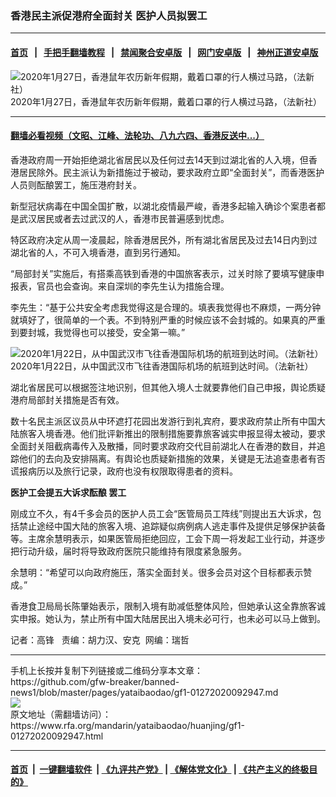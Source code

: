 ### 香港民主派促港府全面封关  医护人员拟罢工
------------------------

#### [首页](https://github.com/gfw-breaker/banned-news1/blob/master/README.md) &nbsp;&nbsp;|&nbsp;&nbsp; [手把手翻墙教程](https://github.com/gfw-breaker/guides/wiki) &nbsp;&nbsp;|&nbsp;&nbsp; [禁闻聚合安卓版](https://github.com/gfw-breaker/bn-android) &nbsp;&nbsp;|&nbsp;&nbsp; [网门安卓版](https://github.com/oGate2/oGate) &nbsp;&nbsp;|&nbsp;&nbsp; [神州正道安卓版](https://github.com/SzzdOgate/update) 



<div id="headerimg">
 <img alt="
2020年1月27日，香港鼠年农历新年假期，戴着口罩的行人横过马路，（法新社）" src="https://www.rfa.org/mandarin/yataibaodao/huanjing/gf1-01272020092947.html/000_1OF85Q.jpg/@@images/67732c56-031b-4751-9881-8c1269be86b9.jpeg" title="
2020年1月27日，香港鼠年农历新年假期，戴着口罩的行人横过马路，（法新社）"/>
 <div id="headerimgcontents">
  <div id="headerimgcaption">
   <span>
    2020年1月27日，香港鼠年农历新年假期，戴着口罩的行人横过马路，（法新社）
   </span>
   <!-- zoomattribute -->
  </div>
  <!-- headerimgcaption -->
 </div>
 <!-- headerimagecontents -->
</div>

<hr/>


#### [翻墙必看视频（文昭、江峰、法轮功、八九六四、香港反送中...）](http://167.172.214.107/home.html)

<div id="storytext">
 <div>
  <div class="slot_header">
  </div>
 </div>
 <p>
 </p>
 <p>
  香港政府周一开始拒绝湖北省居民以及任何过去14天到过湖北省的人入境，但香港居民除外。民主派认为新措施过于被动，要求政府立即“全面封关”，而香港医护人员则酝酿罢工，施压港府封关。
 </p>
 <p>
  新型冠状病毒在中国全国扩散，以湖北疫情最严峻，香港多起输入确诊个案患者都是武汉居民或者去过武汉的人，香港市民普遍感到忧虑。
 </p>
 <p>
  特区政府决定从周一凌晨起，除香港居民外，所有湖北省居民及过去14日内到过湖北省的人，不可入境香港，直到另行通知。
 </p>
 <p>
 </p>
 <p>
 </p>
 <p>
  “局部封关”实施后，有搭乘高铁到香港的中国旅客表示，过关时除了要填写健康申报表，官员也会查询。来自深圳的李先生认为措施合理。
 </p>
 <p>
  李先生：“基于公共安全考虑我觉得这是合理的。填表我觉得也不麻烦，一两分钟就填好了，很简单的一个表。不到特别严重的时候应该不会封城的。如果真的严重到要封城，我觉得也可以接受，安全第一嘛。”
 </p>
 <p>
 </p>
 <p>
  <div class="image-inline captioned" style="width:1500px;">
   <div style="width:1500px;">
    <img alt="2020年1月22日，从中国武汉市飞往香港国际机场的航班到达时间。（法新社）" src="https://www.rfa.org/mandarin/yataibaodao/huanjing/gf1-01272020092947.html/000_1O504G.jpg" title="2020年1月22日，从中国武汉市飞往香港国际机场的航班到达时间。（法新社）"/>
   </div>
   <div class="image-caption">
    <span style="width:1500px;">
     2020年1月22日，从中国武汉市飞往香港国际机场的航班到达时间。（法新社）
    </span>
    <span class="copyright">
    </span>
   </div>
  </div>
 </p>
 <p>
  湖北省居民可以根据签注地识别，但其他入境人士就要靠他们自己申报，舆论质疑港府局部封关措施是否有效。
 </p>
 <p>
  数十名民主派区议员从中环遮打花园出发游行到礼宾府，要求政府禁止所有中国大陆旅客入境香港。他们批评新推出的限制措施要靠旅客诚实申报显得太被动，要求全面封关阻截病毒传入及散播，同时要求政府交代目前湖北人在香港的数目，并追踪他们的去向及安排隔离。有舆论也质疑新措施的效果，关键是无法追查患者有否谎报病历以及旅行记录，政府也没有权限取得患者的资料。
 </p>
 <p>
  <b>
   医护工会提五大诉求酝酿
  </b>
  <b>
   罢工
  </b>
  <b>
  </b>
 </p>
 <p>
  刚成立不久，有4千多会员的医护人员工会“医管局员工阵线”则提出五大诉求，包括禁止途经中国大陆的旅客入境、追踪疑似病例病人逃走事件及提供足够保护装备等。主席余慧明表示，如果医管局拒绝回应，工会下周一将发起工业行动，并逐步把行动升级，届时将导致政府医院只能维持有限度紧急服务。
 </p>
 <p>
  余慧明：“希望可以向政府施压，落实全面封关。很多会员对这个目标都表示赞成。”
 </p>
 <p>
  香港食卫局局长陈肇始表示，限制入境有助减低整体风险，但她承认这全靠旅客诚实申报。她认为，禁止所有中国大陆居民出入境未必可行，也未必可以马上做到。
 </p>
 <p>
 </p>
 <p>
  记者：高锋   责编：胡力汉、安克  网编：瑞哲
 </p>
</div>

<hr/>
手机上长按并复制下列链接或二维码分享本文章：<br/>
https://github.com/gfw-breaker/banned-news1/blob/master/pages/yataibaodao/gf1-01272020092947.md <br/>
<a href='https://github.com/gfw-breaker/banned-news1/blob/master/pages/yataibaodao/gf1-01272020092947.md'><img src='https://github.com/gfw-breaker/banned-news1/blob/master/pages/yataibaodao/gf1-01272020092947.md.png'/></a> <br/>
原文地址（需翻墙访问）：https://www.rfa.org/mandarin/yataibaodao/huanjing/gf1-01272020092947.html


------------------------
#### [首页](https://github.com/gfw-breaker/banned-news1/blob/master/README.md) &nbsp;|&nbsp; [一键翻墙软件](https://github.com/gfw-breaker/nogfw/blob/master/README.md) &nbsp;| [《九评共产党》](https://github.com/gfw-breaker/9ping.md/blob/master/README.md#九评之一评共产党是什么) | [《解体党文化》](https://github.com/gfw-breaker/jtdwh.md/blob/master/README.md) | [《共产主义的终极目的》](https://github.com/gfw-breaker/gczydzjmd.md/blob/master/README.md)


<img src='http://gfw-breaker.win/banned-news/pages/yataibaodao/gf1-01272020092947.md' width='0px' height='0px'/>